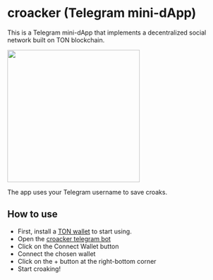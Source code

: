 # croacker (Telegram mini-dApp)

This is a Telegram mini-dApp that implements a decentralized social network built on TON blockchain.

<img src="https://github.com/LuciferInLove/croacker/assets/34190954/0e6c77a1-9ab0-4b6e-9d9f-7b034ade5be3" width="300">


The app uses your Telegram username to save croaks.

## How to use

* First, install a [TON wallet](https://ton.org/wallets) to start using.
* Open the [croacker telegram bot](https://t.me/croacker_bot)
* Click on the Connect Wallet button
* Connect the chosen wallet
* Click on the + button at the right-bottom corner
* Start croaking!
